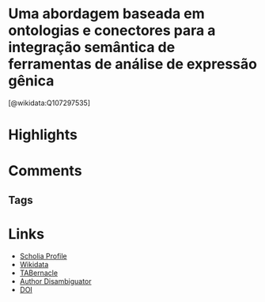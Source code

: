 
Uma abordagem baseada em ontologias e conectores para a integração semântica de ferramentas de análise de expressão gênica
==========================================================================================================================
  
  [@wikidata:Q107297535]  
  

# Highlights

# Comments

## Tags

# Links
  
 * [Scholia Profile](https://scholia.toolforge.org/work/Q107297535)  
 * [Wikidata](https://www.wikidata.org/wiki/Q107297535)  
 * [TABernacle](https://tabernacle.toolforge.org/?#/tab/manual/Q107297535/P921%3BP4510)  
 * [Author Disambiguator](https://author-disambiguator.toolforge.org/work_item_oauth.php?id=Q107297535&batch_id=&match=1&author_list_id=&doit=Get+author+links+for+work)  
 * [DOI](https://doi.org/10.11606/D.95.2011.TDE-22062012-150304)  
